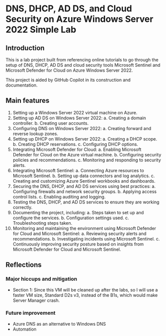 # DNS, DHCP, AD DS, and Cloud Security on Azure Windows Server 2022 Simple Lab

## Introduction
This is a lab project built from referencing online tutorials to go through the setup of DNS, DHCP, AD DS and cloud security tools Microsoft Sentinel and Microsoft Defender for Cloud on Azure Windows Server 2022.

This project is aided by GitHub Copilot in its construction and documentation.

## Main features
1. Setting up a Windows Server 2022 virtual machine on Azure.
2. Setting up AD DS on Windows Server 2022:
   a. Creating a domain controller.
   b. Creating user accounts.
3. Configuring DNS on Windows Server 2022:
   a. Creating forward and reverse lookup zones.
4. Setting up DHCP on Windows Server 2022:
   a. Creating a DHCP scope.
   b. Creating DHCP reservations.
   c. Configuring DHCP options.
5. Integrating Microsoft Defender for Cloud:
   a. Enabling Microsoft Defender for Cloud on the Azure virtual machine.
   b. Configuring security policies and recommendations.
   c. Monitoring and responding to security alerts.
6. Integrating Microsoft Sentinel:
   a. Connecting Azure resources to Microsoft Sentinel.
   b. Setting up data connectors and log analytics.
   c. Creating and customizing Azure Sentinel workbooks and dashboards.
7. Securing the DNS, DHCP, and AD DS services using best practices:
   a. Configuring firewalls and network security groups.
   b. Applying access control lists.
   c. Enabling auditing and logging.
8. Testing the DNS, DHCP, and AD DS services to ensure they are working correctly.
9. Documenting the project, including:
   a. Steps taken to set up and configure the services.
   b. Configuration settings used.
   c. Troubleshooting steps taken.
10. Monitoring and maintaining the environment using Microsoft Defender for Cloud and Microsoft Sentinel:
    a. Reviewing security alerts and recommendations.
    b. Investigating incidents using Microsoft Sentinel.
    c. Continuously improving security posture based on insights from Microsoft Defender for Cloud and Microsoft Sentinel.

## Reflections
### Major hiccups and mitigation
- Section 1: Since this VM will be cleaned up after the labs, so I will use a faster VM size, Standard D2s v3, instead of the B1s, which would make Server Manager crash.

### Future improvement
- Azure DNS as an alternative to Windows DNS
- Automation